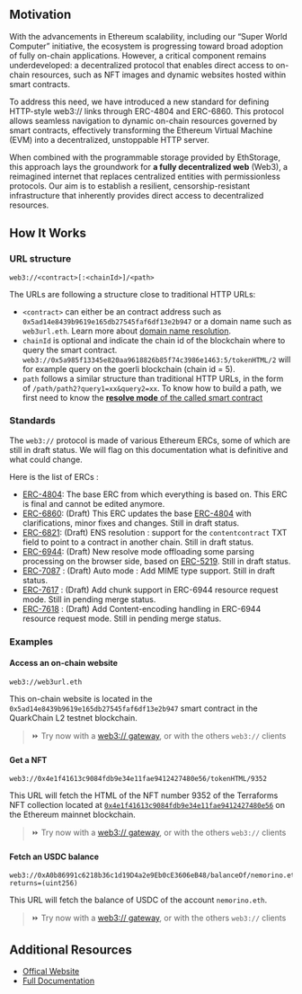 ## Motivation
With the advancements in Ethereum scalability, including our “Super World Computer” initiative, the ecosystem is progressing toward broad adoption of fully on-chain applications. However, a critical component remains underdeveloped: a decentralized protocol that enables direct access to on-chain resources, such as NFT images and dynamic websites hosted within smart contracts.

To address this need, we have introduced a new standard for defining HTTP-style web3:// links through ERC-4804 and ERC-6860. This protocol allows seamless navigation to dynamic on-chain resources governed by smart contracts, effectively transforming the Ethereum Virtual Machine (EVM) into a decentralized, unstoppable HTTP server.

When combined with the programmable storage provided by EthStorage, this approach lays the groundwork for **a fully decentralized web** (Web3), a reimagined internet that replaces centralized entities with permissionless protocols. Our aim is to establish a resilient, censorship-resistant infrastructure that inherently provides direct access to decentralized resources.

## How It Works

### URL structure

```
web3://<contract>[:<chainId>]/<path>
```

The URLs are following a structure close to traditional HTTP URLs:

- ``<contract>`` can either be an contract address such as ``0x5ad14e8439b9619e165db27545faf6df13e2b947`` or a domain name such as ``web3url.eth``. Learn more about [domain name resolution](https://docs.web3url.io/web3-url-structure/domain-name).
- ``chainId`` is optional and indicate the chain id of the blockchain where to query the smart contract. ``web3://0x5a985f13345e820aa9618826b85f74c3986e1463:5/tokenHTML/2`` will for example query on the goerli blockchain (chain id = 5).
- ``path`` follows a similar structure than traditional HTTP URLs, in the form of ``/path/path2?query1=xx&query2=xx``. To know how to build a path, we first need to know the [**resolve mode** of the called smart contract](https://docs.web3url.io/web3-url-structure/resolve-mode)


### Standards

The ``web3://`` protocol is made of various Ethereum ERCs, some of which are still in draft status. We will flag on this documentation what is definitive and what could change.

Here is the list of ERCs : 

- [ERC-4804](https://eips.ethereum.org/EIPS/eip-4804): The base ERC from which everything is based on. This ERC is final and cannot be edited anymore.
- [ERC-6860](https://eips.ethereum.org/EIPS/eip-6860): (Draft) This ERC updates the base [ERC-4804](https://eips.ethereum.org/EIPS/eip-4804) with clarifications, minor fixes and changes. Still in draft status.
- [ERC-6821](https://eips.ethereum.org/EIPS/eip-6821): (Draft) ENS resolution : support for the ``contentcontract`` TXT field to point to a contract in another chain. Still in draft status.
- [ERC-6944](https://eips.ethereum.org/EIPS/eip-6944): (Draft) New resolve mode offloading some parsing processing on the browser side, based on [ERC-5219](https://eips.ethereum.org/EIPS/eip-5219). Still in draft status.
- [ERC-7087](https://eips.ethereum.org/EIPS/eip-7087) : (Draft) Auto mode : Add MIME type support. Still in draft status.
- [ERC-7617](https://eips.ethereum.org/EIPS/eip-7617) : (Draft) Add chunk support in ERC-6944 resource request mode. Still in pending merge status.
- [ERC-7618](https://eips.ethereum.org/EIPS/eip-7618) : (Draft) Add Content-encoding handling in ERC-6944 resource request mode. Still in pending merge status.

### Examples

#### Access an on-chain website

```
web3://web3url.eth
```

This on-chain website is located in the ``0x5ad14e8439b9619e165db27545faf6df13e2b947`` smart contract in the QuarkChain L2 testnet blockchain.

> ⏩ Try now with a [web3:// gateway](https://web3url.w3eth.io), or with the others ``web3://`` clients


#### Get a NFT

```
web3://0x4e1f41613c9084fdb9e34e11fae9412427480e56/tokenHTML/9352
```

This URL will fetch the HTML of the NFT number 9352 of the Terraforms NFT collection located at [``0x4e1f41613c9084fdb9e34e11fae9412427480e56``](https://etherscan.io/address/0x4e1f41613c9084fdb9e34e11fae9412427480e56) on the Ethereum mainnet blockchain.

> ⏩ Try now with a [web3:// gateway](https://0x4e1f41613c9084fdb9e34e11fae9412427480e56.w3eth.io/tokenHTML/9352), or with the others ``web3://`` clients


#### Fetch an USDC balance

```
web3://0xA0b86991c6218b36c1d19D4a2e9Eb0cE3606eB48/balanceOf/nemorino.eth?returns=(uint256)
```

This URL will fetch the balance of USDC of the account ``nemorino.eth``.

> ⏩ Try now with a [web3:// gateway](https://0xA0b86991c6218b36c1d19D4a2e9Eb0cE3606eB48.w3eth.io/balanceOf/nemorino.eth?returns=(uint256)), or with the others ``web3://`` clients

## Additional Resources
 - [Offical Website](https://web3url.io)
 - [Full Documentation](https://docs.web3url.io)
